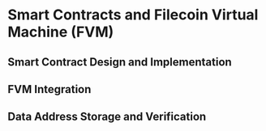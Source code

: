 # Smart Contracts and Filecoin Virtual Machine (FVM)

## Smart Contract Design and Implementation

## FVM Integration

## Data Address Storage and Verification
